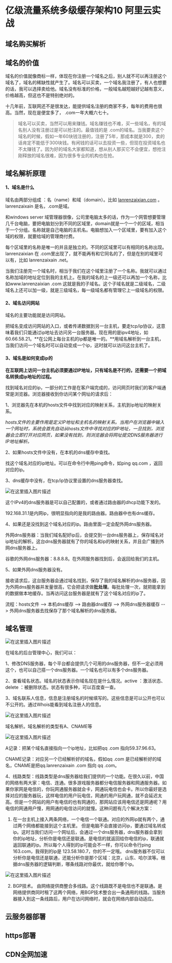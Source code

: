 # 亿级流量系统多级缓存架构10 阿里云实战

## 域名购买解析

## 域名的价值

域名的价值就像商标一样，体现在你注册一个域名之后，别人就不可以再注册这个域名了，域名的稀缺性就产生了。域名可以买卖，一个域名我注册了，有人也想要的话，我可以选择卖给他。域名没有标准的价格，一般域名越短越好记越有意义，价格越高，但这也不是特别绝对的。



十几年前，互联网还不是很发达，能提供域名注册的商家不多，每年的费用也很高。当然，现在是便宜多了， .com一年大概六七十。



> 域名可以买卖，当然可以用来赚钱。域名赚钱也不难，买一些域名，有的域名别人没有注册过是可以抢注的。最值钱的是 .com的域名。当我要卖这个域名的时候，假如一年60块钱注册的，注册了5年，那成本就是300，卖的话肯定不能低于300块钱。有闲钱的话可以去投资一些，但现在投资域名也不太赚钱了。因为好的域名大家都知道，想从别人那买它不会便宜，想抢注刚释放的域名很难，因为很多专业的机构也在抢。



## 域名解析原理

#### 1、域名是什么

域名由两部分组成 ：名（name）和域（domain）。比如 [lanrenzaixian.com](http://lanrenzaixian.com) 。lanrenzaixain 是名，.com是域。

和windows server 域管理器很像，公司里电脑太多的话，作为一个网管想要管理几千台电脑，要把电脑划分到不同的区域里，domain就是一个一个的区域，相当于一个分组。名称就是自己电脑的主机名。电脑想加入一个区域里，要有加入这个域的权限，就要给域的管理商付费。

每个区域里的名称是唯一的并且是独立的。不同的区域里可以有相同的名称出现。lanrenzaixian 在 .com里出现了，就不能再有和它同名的了，但是在别的域里可以有，比如 lanrenzaixain .net。

当我们注册完一个域名时，相当于我们在这个域里注册了一个名称。我就可以通过名称加域的地址定位到我的主机上。在我的域名的上一级还可以再加一个名称，比如www.lanrenzaixian .com  这就是我的子域名。这个子域名就是二级域名，二级域名上还可以加一级，就是三级域名，每一级域名都有管理它上一级域名的权限。



#### 2、域名访问网站

域名的主要功能就是访问网站。

把域名变成访问网站的入口，或者传递数据到另一台主机，要走tcp/ip协议，这意味着我们只能通过ip地址去访问另一台服务器。现在用的是ipv4地址，如 60.66.58.21。**在公网上每台主机的ip都是唯一的。**用域名解析到一台主机，当我们访问一个域名时可以自动变成一个ip，这时就可以访问这台主机了。



#### 3、域名是如何变成ip的

**在互联网上访问一台主机必须要通过IP地址，只有域名是不行的，还需要一个把域名转换成ip地址的过程。**

找到域名对应的ip，一部分的工作是在客户端完成的，访问网页时我们的客户端通常是浏览器。浏览器接收到你访问某个网址的请求后：

1、浏览器先在本机的hosts文件中找到对应的映射关系，主机到ip地址的映射关系。

*hosts文件的主要作用是定义IP地址和主机名的映射关系。当用户在浏览器中输入一个网址时，系统会首先自动从hosts文件中寻找对应的IP地址，一旦找到，浏览器会立即打开对应网页，如果没有找到，则浏览器会将网址提交DNS服务器进行IP地址解析。*

2、如果hosts文件中没有，在本机的dns缓存中查找。

找这个域名对应的ip地址。可以在命令行中用ping命令，如ping qq.com ，返回对应的ip。



3、dns缓存中没有，在tcp/ip协议里设置的dns服务器查找。

![在这里插入图片描述](https://img-blog.csdnimg.cn/20190620145923107.PNG)

这个IPv4的dns服务器是可以自己配置的，或者通过路由器的dhcp功能下发的。

192.168.31.1是内网ip，很明显指向的是我的路由器。路由器中也有dns缓存。

4、如果还是没找到这个域名对应的ip。路由里面一定会配外网dns服务器。

外网dns服务器：当我们域名配好ip后，会提交到一台dns服务器上，保存域名对ip地址的解析。这台dns服务器就有了你的域名和ip的映射关系，并且会广播到外网dns服务器上。

谷歌的外网dns服务器：8.8.8.8。在外网服务器找到后，会返回给我们的主机。

5、如果外网dns服务器没有。

接收请求后，这台服务器会通过域名找到，保存了我的域名解析的dns服务器，因为外网dns服务器并发量很高，它会把请求做**批处理**。每批处理一次，就把能拿到的数据做本地缓存。当再访问这台服务器是就有了这个域名对应的ip了。

流程：hosts文件 --> 本机dns缓存 --> 路由器dns缓存 --> 外网dns服务器缓存 --> 外网dns服务器去找保存了那个域名解析的dns服务器。



## 域名管理

![在这里插入图片描述](https://img-blog.csdnimg.cn/20190620145947504.PNG)

在域名的后台管理中心，我们可以：

1、修改DNS服务器，每个平台都会提供几个可用的dns服务器，但不一定必须用这个，也可以自己搭一个dns服务器。一个域名也可以有多个dns服务器。



2、查看域名状态。域名的状态表示你域名现在是什么情况。active ：激活状态、delete ：被删除状态。状态有很多种，可以百度查一查。



3、域名联系人信息，信息是注册域名的时候填写的。这些信息是可以公开也可以不公开的。通过Whois能看到域名注册人的信息。

![在这里插入图片描述](https://img-blog.csdnimg.cn/20190620150011646.PNG)

域名解析。域名解析的类型有A、CNAME等

![在这里插入图片描述](https://img-blog.csdnimg.cn/201906201500333.PNG)

A记录：把某个域名直接指向一个ip地址，比如把qq .com 指向59.37.96.63。

CNAME记录：对应另一个已经解析好的域名，假如qq .com 是已经解析好的域名，CNAME是把qq.lanrenzaixain .com 指向 qq .com。



4、线路类型：线路类型是dns服务器给我们提供的一个功能。在很久以前，中国的网络有两大家：电信、连通。很多游戏服务器都分电信服务器和网通服务器。如果你家网是电信的，你玩网通服务器就会卡，网通玩电信也会卡。所以你最好是选择对应的服务器玩，这样电信的用户玩电信，网通的用户玩网通，就不会延迟太高。但是一个网站的用户有电信的也有网通的，那网站应该用电信还是网通呢？用电信的网通用户慢，用网通的电信访问的就慢。这种问题有几个解决方案：

1. 在一台主机上接入两条网络，一个电信一个联通。对应的外网ip就有两个，通过两个网络都能接到这个主机里。
   但是电脑不会直接访问ip，要通过域名转成ip。这时当我们访问一个网址后，会通过一个dns服务器，dns服务器会拿到你的ip地址，分析你是电信还是联通。是电信的就返回给你电信的ip，联通就返回联通的ip。所以每个人得到的ip可能会不一样，你可以命令行ping 163.com，我得到的ip是 123.58.180.7，你的不一定哦。
   dns服务器不仅可以分析你是电信还是联通，还能分析你是那个区域：北京，山东、哈尔滨等。根据dns服务器的逻辑判断，哪条线路对你最优，就给你哪个ip。

![在这里插入图片描述](https://img-blog.csdnimg.cn/20190620150051908.PNG)



2. BGP技术。
   由网络提供商整合多线路。这个线路既不是电信也不是联通。是网络提供商同时租了这两个网络，用BGP技术整合出一条通用的线路。当服务器接入到这一条线路后，用户在访问网络时，就会在网络内部自动适应。

## 云服务器部署

## https部署

## CDN全网加速